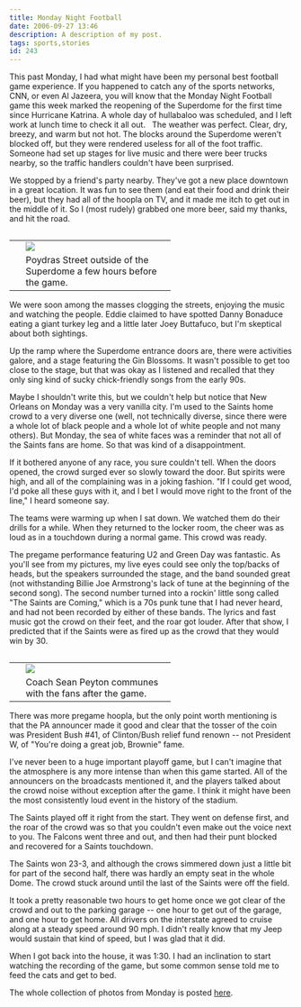 ```yaml
---
title: Monday Night Football
date: 2006-09-27 13:46
description: A description of my post.
tags: sports,stories
id: 243
---
```

This past Monday, I had what might have been my personal best football game experience.  If you happened to catch any of the sports networks, CNN, or even Al Jazeera, you will know that the Monday Night Football game this week marked the reopening of the Superdome for the first time since Hurricane Katrina.  A whole day of hullabaloo was scheduled, and I left work at lunch time to check it all out.
<span class="spanEndPreview">&nbsp;</span>
The weather was perfect.  Clear, dry, breezy, and warm but not hot.  The blocks around the Superdome weren't blocked off, but they were rendered useless for all of the foot traffic.  Someone had set up stages for live music and there were beer trucks nearby, so the traffic handlers couldn't have been surprised.  

We stopped by a friend's party nearby.  They've got a new place downtown in a great location.  It was fun to see them (and eat their food and drink their beer), but they had all of the hoopla on TV, and it made me itch to get out in the middle of it.  So I (most rudely) grabbed one more beer, said my thanks, and hit the road.

<table cellpadding="2" align="right"><tr><td width="5" rowspan="2"><spacer type="block" width="5" height="1"></td><td width="250" ><img src="/img/neworleans1.jpg"></td></tr><tr><td class="caption" width="250">Poydras Street outside of the Superdome a few hours before the game.</td></tr></table>

We were soon among the masses clogging the streets, enjoying the music and watching the people.  Eddie claimed to have spotted Danny Bonaduce eating a giant turkey leg and a little later Joey Buttafuco, but I'm skeptical about both sightings.

Up the ramp where the Superdome entrance doors are, there were activities galore, and a stage featuring the Gin Blossoms.  It wasn't possible to get too close to the stage, but that was okay as I listened and recalled that they only sing kind of sucky chick-friendly songs from the early 90s.

Maybe I shouldn't write this, but we couldn't help but notice that New Orleans on Monday was a very vanilla city.  I'm used to the Saints home crowd to a very diverse one (well, not technically diverse, since there were a whole lot of black people and a whole lot of white people and not many others).  But Monday, the sea of white faces was a reminder that not all of the Saints fans are home.  So that was kind of a disappointment.

If it bothered anyone of any race, you sure couldn't tell.  When the doors opened, the crowd surged ever so slowly toward the door.  But spirits were high, and all of the complaining was in a joking fashion.  "If I could get wood, I'd poke all these guys with it, and I bet I would move right to the front of the line," I heard someone say.

The teams were warming up when I sat down.  We watched them do their drills for a while.  When they returned to the locker room, the cheer was as loud as in a touchdown during a normal game.  This crowd was ready.

The pregame performance featuring U2 and Green Day was fantastic.  As you'll see from my pictures, my live eyes could see only the top/backs of heads, but the speakers surrounded the stage, and the band sounded great (not withstanding Billie Joe Armstrong's lack of tune at the beginning of the second song).  The second number turned into a rockin' little song called "The Saints are Coming," which is a 70s punk tune that I had never heard, and had not been recorded by either of these bands.  The lyrics and fast music got the crowd on their feet, and the roar got louder.  After that show, I predicted that if the Saints were as fired up as the crowd that they would win by 30.

<table cellpadding="2" align="right"><tr><td width="5" rowspan="2"><spacer type="block" width="5" height="1"></td><td width="250" ><img src="/img/neworleans2.jpg"></td></tr><tr><td class="caption" width="250">Coach Sean Peyton communes with the fans after the game.</td></tr></table>

There was more pregame hoopla, but the only point worth mentioning is that the PA announcer made it good and clear that the tosser of the coin was President Bush #41, of Clinton/Bush relief fund renown -- not President W, of "You're doing a great job, Brownie" fame.

I've never been to a huge important playoff game, but I can't imagine that the atmosphere is any more intense than when this game started.  All of the announcers on the broadcasts mentioned it, and the players talked about the crowd noise without exception after the game.  I think it might have been the most consistently loud event in the history of the stadium.

The Saints played off it right from the start.  They went on defense first, and the roar of the crowd was so that you couldn't even make out the voice next to you.  The Falcons went three and out, and then had their punt blocked and recovered for a Saints touchdown.

The Saints won 23-3, and although the crows simmered down just a little bit for part of the second half, there was hardly an empty seat in the whole Dome.  The crowd stuck around until the last of the Saints were off the field.  

It took a pretty reasonable two hours to get home once we got clear of the crowd and out to the parking garage -- one hour to get out of the garage, and one hour to get home.  All drivers on the interstate agreed to cruise along at a steady speed around 90 mph.  I didn't really know that my Jeep would sustain that kind of speed, but I was glad that it did.

When I got back into the house, it was 1:30.  I had an inclination to start watching the recording of the game, but some common sense told me to feed the cats and get to bed.

The whole collection of photos from Monday is posted <a onclick="window.open('/pg3.php?spgmGal=44%20-%20Superdome%20Reopens','44SuperdomeReopens','width=625, height=768, toolbar=no, location = no, directories=no, menubar=no, resizable=yes, scrollbars=no');" href="#">here</a>.